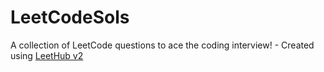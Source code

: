 # LeetCodeSols
A collection of LeetCode questions to ace the coding interview! - Created using [LeetHub v2](https://github.com/arunbhardwaj/LeetHub-2.0)
